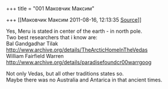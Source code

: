 +++
title = "001 Маковчик Максим"

+++
[[Маковчик Максим	2011-08-16, 12:13:35 [Source](https://groups.google.com/g/samskrita/c/C1d4rX5uNQM)]]



Yes, Meru is stated in center of the earth - in north pole.  
Two best researchers that i know are:  
Bal Gandgadhar Tilak  
<http://www.archive.org/details/TheArcticHomeInTheVedas>  
William Fairfield Warren  
<http://www.archive.org/details/paradisefoundcr00warrgoog>  
  
Not only Vedas, but all other traditions states so.  
Maybe there was no Australia and Antarica in that ancient times.  

